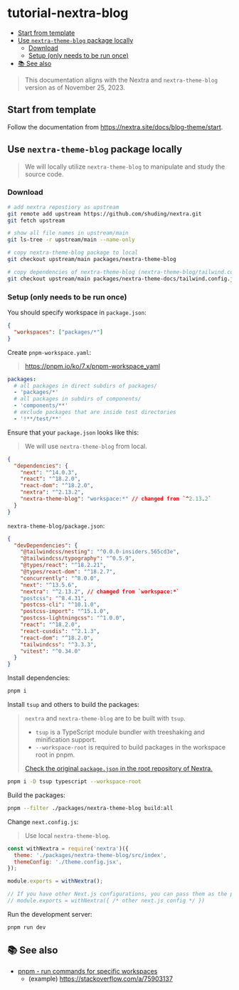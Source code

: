 # tutorial-nextra-blog

- [Start from template](#start-from-template)
- [Use `nextra-theme-blog` package locally](#use-nextra-theme-blog-package-locally)
  - [Download](#download)
  - [Setup (only needs to be run once)](#setup-only-needs-to-be-run-once)
- [📚 See also](#-see-also)

> This documentation aligns with the Nextra and `nextra-theme-blog` version as of November 25, 2023.

## Start from template

Follow the documentation from https://nextra.site/docs/blog-theme/start.

## Use `nextra-theme-blog` package locally

> We will locally utilize `nextra-theme-blog` to manipulate and study the source code.

### Download

```sh
# add nextra repostiory as upstream
git remote add upstream https://github.com/shuding/nextra.git
git fetch upstream

# show all file names in upstream/main
git ls-tree -r upstream/main --name-only

# copy nextra-theme-blog package to local
git checkout upstream/main packages/nextra-theme-blog

# copy dependencies of nextra-theme-blog (nextra-theme-blog/tailwind.config.js depends on nextra-theme-docs/tailwind.config.js)
git checkout upstream/main packages/nextra-theme-docs/tailwind.config.js
```

### Setup (only needs to be run once)

You should specify workspace in `package.json`:

```json
{
  "workspaces": ["packages/*"]
}
```

Create `pnpm-workspace.yaml`:

> https://pnpm.io/ko/7.x/pnpm-workspace_yaml

```yaml
packages:
  # all packages in direct subdirs of packages/
  - 'packages/*'
  # all packages in subdirs of components/
  - 'components/**'
  # exclude packages that are inside test directories
  - '!**/test/**'
```

Ensure that your `package.json` looks like this:

> We will use `nextra-theme-blog` from local.

```json
{
  "dependencies": {
    "next": "^14.0.3",
    "react": "^18.2.0",
    "react-dom": "^18.2.0",
    "nextra": "^2.13.2",
    "nextra-theme-blog": "workspace:*" // changed from `^2.13.2`
  }
}
```

`nextra-theme-blog/package.json`:

```json
{
  "devDependencies": {
    "@tailwindcss/nesting": "^0.0.0-insiders.565cd3e",
    "@tailwindcss/typography": "^0.5.9",
    "@types/react": "^18.2.21",
    "@types/react-dom": "^18.2.7",
    "concurrently": "^8.0.0",
    "next": "^13.5.6",
    "nextra": "^2.13.2", // changed from `workspace:*`
    "postcss": "^8.4.31",
    "postcss-cli": "^10.1.0",
    "postcss-import": "^15.1.0",
    "postcss-lightningcss": "^1.0.0",
    "react": "^18.2.0",
    "react-cusdis": "^2.1.3",
    "react-dom": "^18.2.0",
    "tailwindcss": "^3.3.3",
    "vitest": "^0.34.0"
  }
}
```

Install dependencies:

```sh
pnpm i
```

Install `tsup` and others to build the packages:

> `nextra` and `nextra-theme-blog` are to be built with `tsup`.
>
> - `tsup` is a TypeScript module bundler with treeshaking and minification support.
> - `--workspace-root` is required to build packages in the workspace root in pnpm.
>
> [Check the original `package.json` in the root repository of Nextra.](https://github.com/shuding/nextra/blob/66798f8e7f92cca80f2d62d19f9db5667bcc62ef/package.json#L23)

```sh
pnpm i -D tsup typescript --workspace-root
```

Build the packages:

```sh
pnpm --filter ./packages/nextra-theme-blog build:all
```

Change `next.config.js`:

> Use local `nextra-theme-blog`.

```js
const withNextra = require('nextra')({
  theme: './packages/nextra-theme-blog/src/index',
  themeConfig: './theme.config.jsx',
});

module.exports = withNextra();

// If you have other Next.js configurations, you can pass them as the parameter:
// module.exports = withNextra({ /* other next.js config */ })
```

Run the development server:

```sh
pnpm run dev
```

## 📚 See also

- [pnpm - run commands for specific workspaces](https://pnpm.io/filtering#--filter-glob---filter-glob)
  - (example) https://stackoverflow.com/a/75903137
